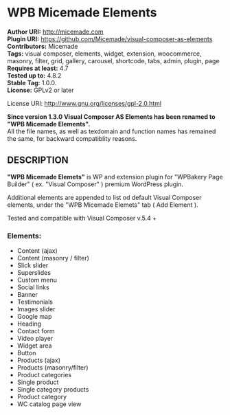 # WPB Micemade Elements

**Author URI:** http://micemade.com  
**Plugin URI:** https://github.com/Micemade/visual-composer-as-elements  
**Contributors:** Micemade  
**Tags:** visual composer, elements, widget, extension, woocommerce, masonry, filter, grid, gallery, carousel, shortcode, tabs, admin, plugin, page  
**Requires at least:** 4.7  
**Tested up to:** 4.8.2  
**Stable Tag:** 1.0.0.  
**License:** GPLv2 or later

License URI: http://www.gnu.org/licenses/gpl-2.0.html

**Since version 1.3.0 Visual Composer AS Elements has been renamed to "WPB Micemade Elements".**  
All the file names, as well as texdomain and function names has remained the same, for backward compatiblity reasons.

## DESCRIPTION

**"WPB Micemade Elemets"** is WP and extension plugin for "WPBakery Page Builder" ( ex. "Visual Composer" ) premium WordPress plugin.

Additional elements are appended to list od default Visual Composer elements, under the "WPB Micemade Elemets" tab ( Add Element ).

Tested and compatible with Visual Composer v.5.4 +

### Elements:

* Content (ajax)
* Content (masonry / filter)
* Slick slider
* Superslides
* Custom menu
* Social links
* Banner
* Testimonials
* Images slider
* Google map
* Heading
* Contact form
* Video player
* Widget area
* Button
* Products (ajax)
* Products (masonry/filter)
* Product categories
* Single product
* Single category products
* Product category
* WC catalog page view